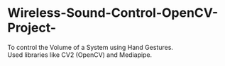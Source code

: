 # Wireless-Sound-Control-OpenCV-Project-
To control the Volume of a System using Hand Gestures.
<br/>Used libraries like CV2 (OpenCV) and Mediapipe.
